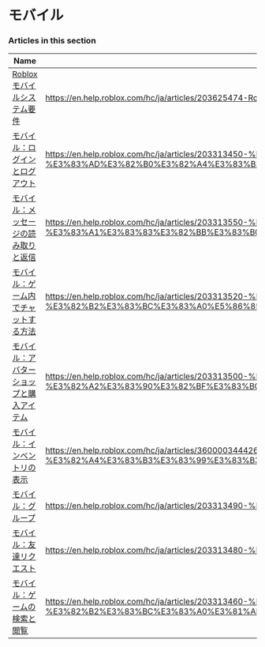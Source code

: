 # モバイル  
### Articles in this section
Name|URL
-|-
[Robloxモバイルシステム要件](./Robloxモバイルシステム要件.html) |https://en.help.roblox.com/hc/ja/articles/203625474-Roblox%E3%83%A2%E3%83%90%E3%82%A4%E3%83%AB%E3%82%B7%E3%82%B9%E3%83%86%E3%83%A0%E8%A6%81%E4%BB%B6
[モバイル：ログインとログアウト](./モバイル：ログインとログアウト.html) |https://en.help.roblox.com/hc/ja/articles/203313450-%E3%83%A2%E3%83%90%E3%82%A4%E3%83%AB-%E3%83%AD%E3%82%B0%E3%82%A4%E3%83%B3%E3%81%A8%E3%83%AD%E3%82%B0%E3%82%A2%E3%82%A6%E3%83%88
[モバイル：メッセージの読み取りと返信](./モバイル：メッセージの読み取りと返信.html) |https://en.help.roblox.com/hc/ja/articles/203313550-%E3%83%A2%E3%83%90%E3%82%A4%E3%83%AB-%E3%83%A1%E3%83%83%E3%82%BB%E3%83%BC%E3%82%B8%E3%81%AE%E8%AA%AD%E3%81%BF%E5%8F%96%E3%82%8A%E3%81%A8%E8%BF%94%E4%BF%A1
[モバイル：ゲーム内でチャットする方法](./モバイル：ゲーム内でチャットする方法.html) |https://en.help.roblox.com/hc/ja/articles/203313520-%E3%83%A2%E3%83%90%E3%82%A4%E3%83%AB-%E3%82%B2%E3%83%BC%E3%83%A0%E5%86%85%E3%81%A7%E3%83%81%E3%83%A3%E3%83%83%E3%83%88%E3%81%99%E3%82%8B%E6%96%B9%E6%B3%95
[モバイル：アバターショップと購入アイテム](./モバイル：アバターショップと購入アイテム.html) |https://en.help.roblox.com/hc/ja/articles/203313500-%E3%83%A2%E3%83%90%E3%82%A4%E3%83%AB-%E3%82%A2%E3%83%90%E3%82%BF%E3%83%BC%E3%82%B7%E3%83%A7%E3%83%83%E3%83%97%E3%81%A8%E8%B3%BC%E5%85%A5%E3%82%A2%E3%82%A4%E3%83%86%E3%83%A0
[モバイル：インベントリの表示](./モバイル：インベントリの表示.html) |https://en.help.roblox.com/hc/ja/articles/360000344426-%E3%83%A2%E3%83%90%E3%82%A4%E3%83%AB-%E3%82%A4%E3%83%B3%E3%83%99%E3%83%B3%E3%83%88%E3%83%AA%E3%81%AE%E8%A1%A8%E7%A4%BA
[モバイル：グループ](./モバイル：グループ.html) |https://en.help.roblox.com/hc/ja/articles/203313490-%E3%83%A2%E3%83%90%E3%82%A4%E3%83%AB-%E3%82%B0%E3%83%AB%E3%83%BC%E3%83%97
[モバイル：友達リクエスト](./モバイル：友達リクエスト.html) |https://en.help.roblox.com/hc/ja/articles/203313480-%E3%83%A2%E3%83%90%E3%82%A4%E3%83%AB-%E5%8F%8B%E9%81%94%E3%83%AA%E3%82%AF%E3%82%A8%E3%82%B9%E3%83%88
[モバイル：ゲームの検索と閲覧](./モバイル：ゲームの検索と閲覧.html) |https://en.help.roblox.com/hc/ja/articles/203313460-%E3%83%A2%E3%83%90%E3%82%A4%E3%83%AB-%E3%82%B2%E3%83%BC%E3%83%A0%E3%81%AE%E6%A4%9C%E7%B4%A2%E3%81%A8%E9%96%B2%E8%A6%A7